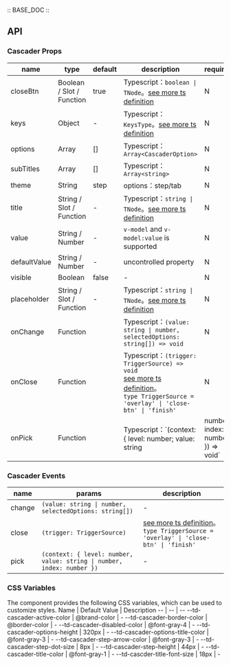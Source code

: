 :: BASE_DOC ::

## API

### Cascader Props

name | type | default | description | required
-- | -- | -- | -- | --
closeBtn | Boolean / Slot / Function | true | Typescript：`boolean \| TNode`。[see more ts definition](https://github.com/Tencent/tdesign-mobile-vue/blob/develop/src/common.ts) | N
keys | Object | - | Typescript：`KeysType`。[see more ts definition](https://github.com/Tencent/tdesign-mobile-vue/blob/develop/src/common.ts) | N
options | Array | [] | Typescript：`Array<CascaderOption>` | N
subTitles | Array | [] | Typescript：`Array<string>` | N
theme | String | step | options：step/tab | N
title | String / Slot / Function | - | Typescript：`string \| TNode`。[see more ts definition](https://github.com/Tencent/tdesign-mobile-vue/blob/develop/src/common.ts) | N
value | String / Number | - | `v-model` and `v-model:value` is supported | N
defaultValue | String / Number | - | uncontrolled property | N
visible | Boolean | false | \- | N
placeholder | String / Slot / Function | - | Typescript：`string \| TNode`。[see more ts definition](https://github.com/Tencent/tdesign-mobile-vue/blob/develop/src/common.ts) | N
onChange | Function |  | Typescript：`(value: string \| number, selectedOptions: string[]) => void`<br/> | N
onClose | Function |  | Typescript：`(trigger: TriggerSource) => void`<br/>[see more ts definition](https://github.com/Tencent/tdesign-mobile-vue/tree/develop/src/cascader/type.ts)。<br/>`type TriggerSource = 'overlay' \| 'close-btn' \| 'finish'`<br/> | N
onPick | Function |  | Typescript：`(context: { level: number; value: string | number; index: number }) => void`<br/> | N

### Cascader Events

name | params | description
-- | -- | --
change | `(value: string \| number, selectedOptions: string[])` | \-
close | `(trigger: TriggerSource)` | [see more ts definition](https://github.com/Tencent/tdesign-mobile-vue/tree/develop/src/cascader/type.ts)。<br/>`type TriggerSource = 'overlay' \| 'close-btn' \| 'finish'`<br/>
pick | `(context: { level: number, value: string \| number, index: number })` | \-


### CSS Variables
The component provides the following CSS variables, which can be used to customize styles.
Name | Default Value | Description 
-- | -- | --
--td-cascader-active-color | @brand-color | - 
--td-cascader-border-color | @border-color | - 
--td-cascader-disabled-color | @font-gray-4 | - 
--td-cascader-options-height | 320px | - 
--td-cascader-options-title-color | @font-gray-3 | - 
--td-cascader-step-arrow-color | @font-gray-3 | - 
--td-cascader-step-dot-size | 8px | - 
--td-cascader-step-height | 44px | - 
--td-cascader-title-color | @font-gray-1 | - 
--td-cascder-title-font-size | 18px | - 
